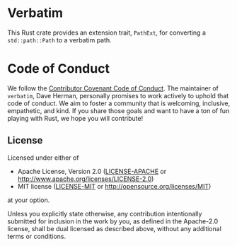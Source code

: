 # Verbatim

This Rust crate provides an extension trait, `PathExt`, for converting a
`std::path::Path` to a verbatim path.

# Code of Conduct

We follow the [Contributor Covenant Code of Conduct](https://www.contributor-covenant.org/version/1/4/code-of-conduct.html).
The maintainer of `verbatim`, Dave Herman, personally promises to work actively to uphold that code of conduct.
We aim to foster a community that is welcoming, inclusive, empathetic, and kind.
If you share those goals and want to have a ton of fun playing with Rust, we hope you will contribute!

## License

Licensed under either of

 * Apache License, Version 2.0 ([LICENSE-APACHE](LICENSE-APACHE) or http://www.apache.org/licenses/LICENSE-2.0)
 * MIT license ([LICENSE-MIT](LICENSE-MIT) or http://opensource.org/licenses/MIT)

at your option.

Unless you explicitly state otherwise, any contribution intentionally submitted for inclusion in the work by you, as defined in the Apache-2.0 license, shall be dual licensed as described above, without any additional terms or conditions.
